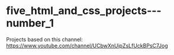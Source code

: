 # five_html_and_css_projects---number_1
Projects based on this channel: https://www.youtube.com/channel/UCbwXnUipZsLfUckBPsC7Jog

